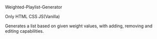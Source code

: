 Weighted-Playlist-Generator

Only HTML CSS JS(Vanilla)

Generates a list based on given weight values, with adding, removing and editing capabilities.
